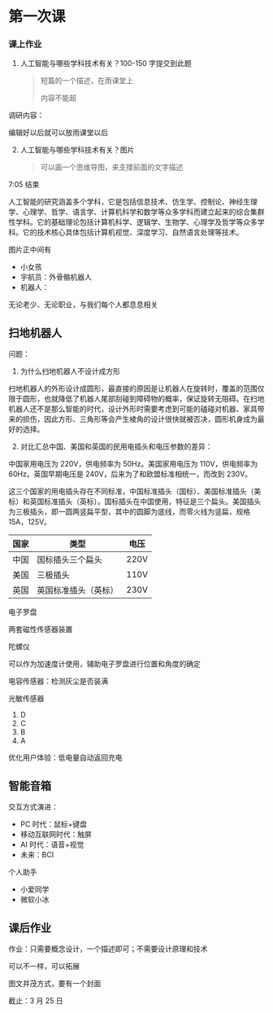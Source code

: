 # 第一次课

### 课上作业

1. 人工智能与哪些学科技术有关？100-150 字提交到此题

   > 短篇的一个描述，在雨课堂上
   >
   > 内容不能超

调研内容：

编辑好以后就可以放雨课堂以后

2. 人工智能与哪些学科技术有关？图片

   > 可以画一个思维导图，来支撑前面的文字描述

7:05 结束

人工智能的研究涵盖多个学科，它是包括信息技术、仿生学、控制论、神经生理学、心理学、哲学、语言学、计算机科学和数学等众多学科而建立起来的综合集群性学科。它的基础理论包括计算机科学、逻辑学、生物学、心理学及哲学等众多学科。它的技术核心具体包括计算机视觉、深度学习、自然语言处理等技术。

图片正中间有

- 小女孩
- 宇航员：外骨骼机器人
- 机器人：

无论老少、无论职业，与我们每个人都息息相关

## 扫地机器人

问题：

1. 为什么扫地机器人不设计成方形

扫地机器人的外形设计成圆形，最直接的原因是让机器人在旋转时，覆盖的范围仅限于圆形，也就降低了机器人尾部刮碰到障碍物的概率，保证旋转无阻碍。在扫地机器人还不是那么智能的时代，设计外形时需要考虑到可能的磕碰对机器、家具带来的损伤，因此方形、三角形等会产生棱角的设计很快就被否决，圆形机身成为最好的选择。

2. 对比汇总中国、美国和英国的民用电插头和电压参数的差异：

中国家用电压为 220V，供电频率为 50Hz。美国家用电压为 110V，供电频率为 60Hz。英国早期电压是 240V，后来为了和欧盟标准相统一，而改到 230V。

这三个国家的用电插头存在不同标准，中国标准插头（国标）、美国标准插头（美标）和英国标准插头（英标）。国标插头在中国使用，特征是三个扁头。美国插头为三极插头，即一圆两竖扁平型，其中的圆脚为底线，而零火线为竖扁，规格 15A，125V。

| 国家 | 类型                 | 电压 |
| ---- | -------------------- | ---- |
| 中国 | 国标插头三个扁头     | 220V |
| 美国 | 三极插头             | 110V |
| 英国 | 英国标准插头（英标） | 230V |

电子罗盘

两套磁性传感器装置

陀螺仪

可以作为加速度计使用，辅助电子罗盘进行位置和角度的确定

电容传感器：检测灰尘是否装满

光敏传感器

1. D
2. C
3. B
4. A

优化用户体验：低电量自动返回充电

## 智能音箱

交互方式演进：

- PC 时代：鼠标+键盘
- 移动互联网时代：触屏
- AI 时代：语音+视觉
- 未来：BCI

个人助手

- 小爱同学
- 微软小冰

## 课后作业

作业：只需要概念设计，一个描述即可；不需要设计原理和技术

可以不一样，可以拓展

图文并茂方式，要有一个封面

截止：3 月 25 日

